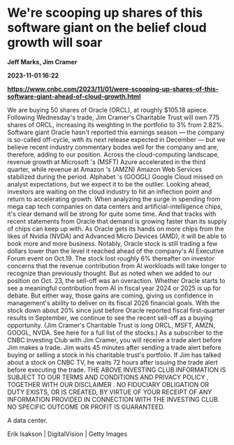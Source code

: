 # We're scooping up shares of this software giant on the belief cloud growth will soar
**Jeff Marks, Jim Cramer**

**2023-11-01 16:22**

**https://www.cnbc.com/2023/11/01/were-scooping-up-shares-of-this-software-giant-ahead-of-cloud-growth.html**

We are buying 50 shares of Oracle (ORCL), at roughly $105.18 apiece. Following Wednesday's trade, Jim Cramer's Charitable Trust will own 775 shares of ORCL, increasing its weighting in the portfolio to 3% from 2.82%. Software giant Oracle hasn't reported this earnings season — the company is so-called off-cycle, with its next release expected in December — but we believe recent industry commentary bodes well for the company and are, therefore, adding to our position. Across the cloud-computing landscape, revenue growth at Microsoft 's (MSFT) Azure accelerated in the third quarter, while revenue at Amazon 's (AMZN) Amazon Web Services stabilized during the period. Alphabet 's (GOOGL) Google Cloud missed on analyst expectations, but we expect it to be the outlier. Looking ahead, investors are waiting on the cloud industry to hit an inflection point and return to accelerating growth. When analyzing the surge in spending from mega cap tech companies on data centers and artificial-intelligence chips, it's clear demand will be strong for quite some time. And that tracks with recent statements from Oracle that demand is growing faster than its supply of chips can keep up with. As Oracle gets its hands on more chips from the likes of Nvidia (NVDA) and Advanced Micro Devices (AMD), it will be able to book more and more business. Notably, Oracle stock is still trading a few dollars lower than the level it reached ahead of the company's AI Executive Forum event on Oct.19. The stock lost roughly 6% thereafter on investor concerns that the revenue contribution from AI workloads will take longer to recognize than previously thought. But as noted when we added to our position on Oct. 23, the sell-off was an overaction. Whether Oracle starts to see a meaningful contribution from AI in fiscal year 2024 or 2025 is up for debate. But either way, those gains are coming, giving us confidence in management's ability to deliver on its fiscal 2026 financial goals. With the stock down about 20% since just before Oracle reported fiscal first-quarter results in September, we continue to see the recent sell-off as a buying opportunity. (Jim Cramer's Charitable Trust is long ORCL, MSFT, AMZN, GOOGL, NVDA. See here for a full list of the stocks.) As a subscriber to the CNBC Investing Club with Jim Cramer, you will receive a trade alert before Jim makes a trade. Jim waits 45 minutes after sending a trade alert before buying or selling a stock in his charitable trust's portfolio. If Jim has talked about a stock on CNBC TV, he waits 72 hours after issuing the trade alert before executing the trade. THE ABOVE INVESTING CLUB INFORMATION IS SUBJECT TO OUR TERMS AND CONDITIONS AND PRIVACY POLICY , TOGETHER WITH OUR DISCLAIMER . NO FIDUCIARY OBLIGATION OR DUTY EXISTS, OR IS CREATED, BY VIRTUE OF YOUR RECEIPT OF ANY INFORMATION PROVIDED IN CONNECTION WITH THE INVESTING CLUB. NO SPECIFIC OUTCOME OR PROFIT IS GUARANTEED.

A data center.

Erik Isakson | DigitalVision | Getty Images